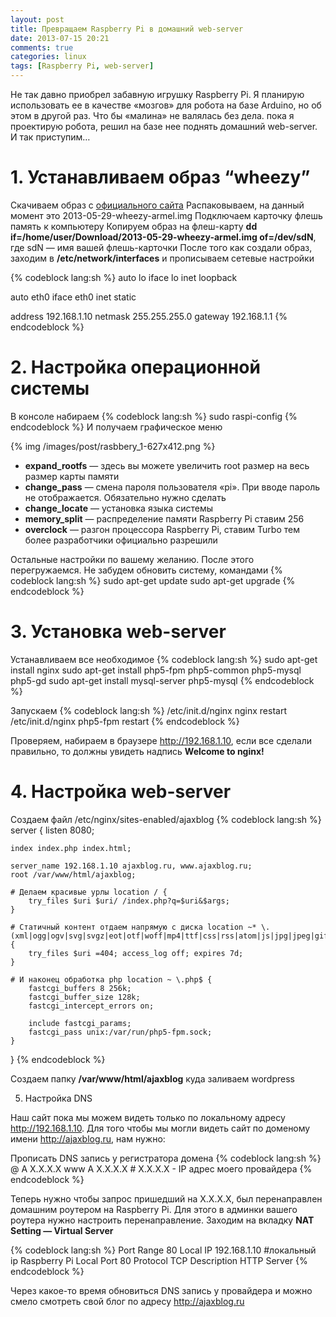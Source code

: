 ```yaml
---
layout: post
title: Превращаем Raspberry Pi в домашний web-server
date: 2013-07-15 20:21
comments: true
categories: linux
tags: [Raspberry Pi, web-server]
---
```


Не так давно приобрел забавную игрушку Raspberry Pi. Я планирую использовать ее в качестве «мозгов» для робота на базе Arduino, но об этом в другой раз. Что бы «малина» не валялась без дела. пока я проектирую робота, решил на базе нее поднять домашний web-server.
И так приступим…
<!-- more -->

#  1. Устанавливаем образ “wheezy”

Скачиваем образ с [официального сайта](http://www.raspberrypi.org/downloads)
Распаковываем, на данный момент это 2013-05-29-wheezy-armel.img
Подключаем карточку флешь память к компьютеру
Копируем образ на флеш-карту **dd if=/home/user/Download/2013-05-29-wheezy-armel.img of=/dev/sdN**, где sdN — имя вашей флешь-карточки
После того как создали образ, заходим в **/etc/network/interfaces** и прописываем сетевые настройки

{% codeblock lang:sh %}
auto lo
iface lo inet loopback

auto eth0
iface eth0 inet static

address 192.168.1.10
netmask 255.255.255.0
gateway 192.168.1.1
{% endcodeblock %}

#  2. Настройка операционной системы

В консоле набираем
{% codeblock lang:sh %}
sudo raspi-config
{% endcodeblock %}
И получаем графическое меню

{% img /images/post/rasbbery_1-627x412.png %}


+ **expand_rootfs** — здесь вы можете увеличить root размер на весь размер карты памяти
+ **change_pass** — смена пароля пользователя «pi». При вводе пароль не отображается. Обязательно нужно сделать
+ **change_locate** — установка языка системы
+ **memory_split** — распределение памяти Raspberry Pi ставим 256
+ **overclock** — разгон процессора Raspberry Pi, ставим Turbo тем более разработчики официально разрешили

Остальные настройки по вашему желанию. После этого перегружаемся.
Не забудем обновить систему, командами
{% codeblock lang:sh %}
sudo apt-get update sudo apt-get upgrade
{% endcodeblock %}

# 3. Установка web-server

Устанавливаем все необходимое
{% codeblock lang:sh %}
sudo apt-get install nginx
sudo apt-get install php5-fpm php5-common php5-mysql php5-gd
sudo apt-get install mysql-server php5-mysql
{% endcodeblock %}

Запускаем
{% codeblock lang:sh %}
/etc/init.d/nginx nginx restart /etc/init.d/nginx php5-fpm restart
{% endcodeblock %}

Проверяем, набираем в браузере http://192.168.1.10, если все сделали правильно, то должны увидеть надпись **Welcome to nginx!**

# 4. Настройка web-server

Создаем файл /etc/nginx/sites-enabled/ajaxblog
{% codeblock lang:sh %}
server {
    listen 8080;

    index index.php index.html;

    server_name 192.168.1.10 ajaxblog.ru, www.ajaxblog.ru;
    root /var/www/html/ajaxblog;

    # Делаем красивые урлы location / {
        try_files $uri $uri/ /index.php?q=$uri&$args;
    }

    # Статичный контент отдаем напрямую с диска location ~* \.(xml|ogg|ogv|svg|svgz|eot|otf|woff|mp4|ttf|css|rss|atom|js|jpg|jpeg|gif|png|ico|zip|tgz|gz|rar|bz2|doc|xls|exe|ppt|tar|mid|midi|wav|bmp|rtf)$ {
        try_files $uri =404; access_log off; expires 7d;
    }

    # И наконец обработка php location ~ \.php$ {
        fastcgi_buffers 8 256k;
        fastcgi_buffer_size 128k;
        fastcgi_intercept_errors on;

        include fastcgi_params;
        fastcgi_pass unix:/var/run/php5-fpm.sock;
    }
}
{% endcodeblock %}

Создаем папку **/var/www/html/ajaxblog** куда заливаем wordpress

5. Настройка DNS

Наш сайт пока мы можем видеть только по локальному адресу http://192.168.1.10.
Для того чтобы мы могли видеть сайт по доменому имени http://ajaxblog.ru, нам нужно:

Прописать DNS запись у регистратора домена
{% codeblock lang:sh %}
@ A X.X.X.X www A X.X.X.X # X.X.X.X - IP адрес моего провайдера
{% endcodeblock %}

Теперь нужно чтобы запрос пришедший на X.X.X.X, был перенаправлен домашним роутером на Raspberry Pi.
Для этого в админки вашего роутера нужно настроить перенаправление.
Заходим на вкладку **NAT Setting — Virtual Server**

{% codeblock lang:sh %}
Port Range  80
Local IP    192.168.1.10 #локальный ip Raspberry Pi
Local Port  80
Protocol    TCP
Description HTTP Server
{% endcodeblock %}

Через какое-то время обновиться DNS запись у провайдера и можно смело смотреть свой блог по адресу http://ajaxblog.ru

